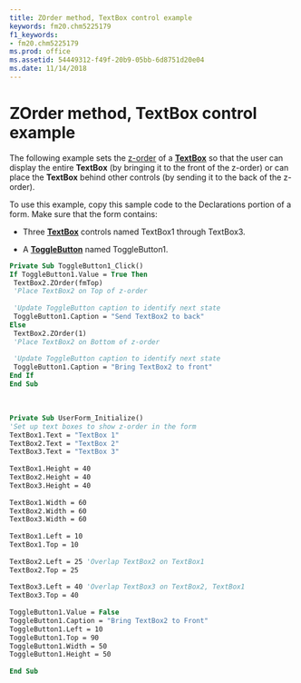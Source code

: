 ```yaml
---
title: ZOrder method, TextBox control example
keywords: fm20.chm5225179
f1_keywords:
- fm20.chm5225179
ms.prod: office
ms.assetid: 54449312-f49f-20b9-05bb-6d8751d20e04
ms.date: 11/14/2018
---
```



# ZOrder method, TextBox control example

The following example sets the [z-order](zorder-method.md) of a **[TextBox](textbox-control.md)** so that the user can display the entire **TextBox** (by bringing it to the front of the z-order) or can place the **TextBox** behind other controls (by sending it to the back of the z-order).

To use this example, copy this sample code to the Declarations portion of a form. Make sure that the form contains:

- Three **[TextBox](textbox-control.md)** controls named TextBox1 through TextBox3.
    
- A **[ToggleButton](togglebutton-control.md)** named ToggleButton1.
    

```vb
Private Sub ToggleButton1_Click() 
If ToggleButton1.Value = True Then 
 TextBox2.ZOrder(fmTop) 
 'Place TextBox2 on Top of z-order 
 
 'Update ToggleButton caption to identify next state 
 ToggleButton1.Caption = "Send TextBox2 to back" 
Else 
 TextBox2.ZOrder(1) 
 'Place TextBox2 on Bottom of z-order 
 
 'Update ToggleButton caption to identify next state 
 ToggleButton1.Caption = "Bring TextBox2 to front" 
End If 
End Sub
```

<br/>


```vb
Private Sub UserForm_Initialize() 
'Set up text boxes to show z-order in the form 
TextBox1.Text = "TextBox 1" 
TextBox2.Text = "TextBox 2" 
TextBox3.Text = "TextBox 3" 
 
TextBox1.Height = 40 
TextBox2.Height = 40 
TextBox3.Height = 40 
 
TextBox1.Width = 60 
TextBox2.Width = 60 
TextBox3.Width = 60 
 
TextBox1.Left = 10 
TextBox1.Top = 10 
 
TextBox2.Left = 25 'Overlap TextBox2 on TextBox1 
TextBox2.Top = 25 
 
TextBox3.Left = 40 'Overlap TextBox3 on TextBox2, TextBox1 
TextBox3.Top = 40 
 
ToggleButton1.Value = False 
ToggleButton1.Caption = "Bring TextBox2 to Front" 
ToggleButton1.Left = 10 
ToggleButton1.Top = 90 
ToggleButton1.Width = 50 
ToggleButton1.Height = 50 
 
End Sub
```


